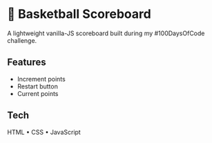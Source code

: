 # 🏀 Basketball Scoreboard

A lightweight vanilla-JS scoreboard built during my #100DaysOfCode challenge.

## Features
- Increment points
- Restart button
- Current points

## Tech
HTML • CSS • JavaScript

